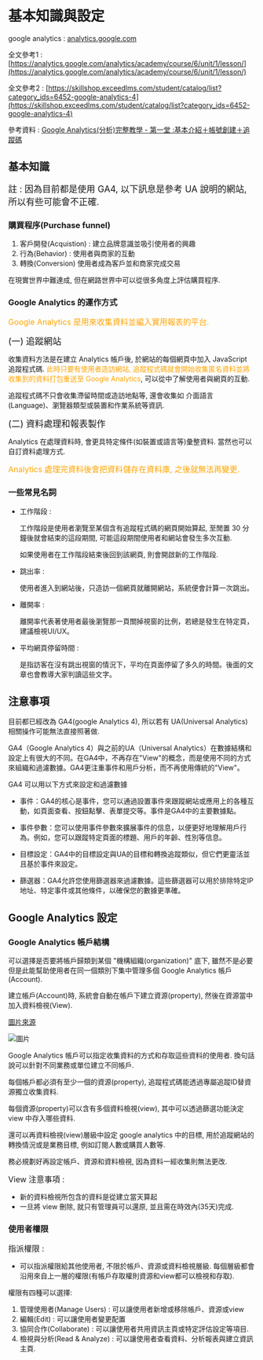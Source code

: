 <!-- markdownlint-disable MD033 -->
<!-- markdownlint-disable MD010 -->
<!-- markdownlint-disable MD037 -->

# 基本知識與設定

google analytics : [analytics.google.com](analytics.google.com)

全文參考1 : [https://analytics.google.com/analytics/academy/course/6/unit/1/lesson/](https://analytics.google.com/analytics/academy/course/6/unit/1/lesson/)

全文參考2 : [https://skillshop.exceedlms.com/student/catalog/list?category_ids=6452-google-analytics-4](https://skillshop.exceedlms.com/student/catalog/list?category_ids=6452-google-analytics-4)

參考資料 : [Google Analytics(分析)完整教學 - 第一堂 :基本介紹＋帳號創建＋追蹤碼](https://blog.gogopartners.com/google-analytics%E6%95%99%E5%AD%B8)

## 基本知識

<font size = 4>註 : 因為目前都是使用 GA4, 以下訊息是參考 UA 說明的網站, 所以有些可能會不正確.</font>

### 購買程序(Purchase funnel)

1. 客戶開發(Acquistion) : 建立品牌意識並吸引使用者的興趣
2. 行為(Behavior) : 使用者與商家的互動
3. 轉換(Conversion) 使用者成為客戶並和商家完成交易

在現實世界中難達成, 但在網路世界中可以從很多角度上評估購買程序.

### Google Analytics 的運作方式

<font size = 3 color = orange>Google Analytics 是用來收集資料並編入實用報表的平台.</font>

<font size = 4 >(一) 追蹤網站 </font>

收集資料方法是在建立 Analytics 帳戶後, 於網站的每個網頁中加入 JavaScript 追蹤程式碼. <font color = orange>此時只要有使用者造訪網站, 追蹤程式碼就會開始收集匿名資料並將收集到的資料打包重送至 Google Analytics</font>, 可以從中了解使用者與網頁的互動.

追蹤程式碼不只會收集滯留時間或造訪地點等, 還會收集如 介面語言(Language)、瀏覽器類型或裝置和作業系統等資訊.

<font size = 4 >(二) 資料處理和報表製作 </font>

Analytics 在處理資料時, 會更具特定條件(如裝置或語言等)彙整資料. 當然也可以自訂資料處理方式.

<font size = 3 color = orange>Analytics 處理完資料後會把資料儲存在資料庫, 之後就無法再變更.</font>

### 一些常見名詞

* 工作階段 :

    工作階段是使用者瀏覽至某個含有追蹤程式碼的網頁開始算起, 至閒置 30 分鐘後就會結束的這段期間, 可能這段期間使用者和網站會發生多次互動.

    如果使用者在工作階段結束後回到該網頁, 則會開啟新的工作階段.

* 跳出率 :

    使用者進入到網站後，只造訪一個網頁就離開網站，系統便會計算一次跳出。

* 離開率 :

    離開率代表著使用者最後瀏覽那一頁關掉視窗的比例，若總是發生在特定頁，建議檢視UI/UX。

* 平均網頁停留時間 :

    是指訪客在沒有跳出視窗的情況下，平均在頁面停留了多久的時間。後面的文章也會教導大家判讀這些文字。

## 注意事項

目前都已經改為 GA4(google Analytics 4), 所以若有 UA(Universal Analytics) 相關操作可能無法直接照著做.

GA4（Google Analytics 4）與之前的UA（Universal Analytics）在數據結構和設定上有很大的不同。在GA4中，不再存在"View"的概念，而是使用不同的方式來組織和過濾數據。GA4更注重事件和用戶分析，而不再使用傳統的"View"。

GA4 可以用以下方式來設定和過濾數據

* 事件：GA4的核心是事件，您可以通過設置事件來跟蹤網站或應用上的各種互動，如頁面查看、按鈕點擊、表單提交等。事件是GA4中的主要數據點。

* 事件參數：您可以使用事件參數來擴展事件的信息，以便更好地理解用戶行為。例如，您可以跟蹤特定頁面的標題、用戶的年齡、性別等信息。

* 目標設定：GA4中的目標設定與UA的目標和轉換追蹤類似，但它們更靈活並且基於事件來設定。

* 篩選器：GA4允許您使用篩選器來過濾數據。這些篩選器可以用於排除特定IP地址、特定事件或其他條件，以確保您的數據更準確。

## Google Analytics 設定

### Google Analytics 帳戶結構

可以選擇是否要將帳戶歸類到某個 "機構組織(organization)" 底下, 雖然不是必要但是此能幫助使用者在同一個類別下集中管理多個 Google Analytics 帳戶(Account).

建立帳戶(Account)時, 系統會自動在帳戶下建立資源(property), 然後在資源當中加入資料檢視(View).

[圖片來源](https://support.google.com/analytics/answer/6382993?hl=en)

![圖片](https://lh3.googleusercontent.com/_FW7BZSOnetJdZw_FShlv1rINVBM1_OSKISLi9BIAZKe5C2GxTGdLbXGLq6o2IHV1fyh=w895-h470)

Google Analytics 帳戶可以指定收集資料的方式和存取這些資料的使用者. 換句話說可以針對不同業務或單位建立不同帳戶.

每個帳戶都必須有至少一個的資源(property), 追蹤程式碼能透過專屬追蹤ID替資源獨立收集資料.

每個資源(property)可以含有多個資料檢視(view), 其中可以透過篩選功能決定 view 中存入哪些資料.

還可以再資料檢視(view)層級中設定 google analytics 中的目標, 用於追蹤網站的轉換情況或是業務目標, 例如訂閱人數或購買人數等.

務必規劃好再設定帳戶、資源和資料檢視, 因為資料一經收集則無法更改.

<font size = 3 > View 注意事項 :</font>

* 新的資料檢視所包含的資料是從建立當天算起
* 一旦將 view 刪除, 就只有管理員可以還原, 並且需在時效內(35天)完成.

### 使用者權限

<font size = 3> 指派權限 :</font>

* 可以指派權限給其他使用者, 不限於帳戶、資源或資料檢視層級. 每個層級都會沿用來自上一層的權限(有帳戶存取權則資源和view都可以檢視和存取).

權限有四種可以選擇:

1. 管理使用者(Manage Users) : 可以讓使用者新增或移除帳戶、資源或view
2. 編輯(Edit) : 可以讓使用者變更配置
3. 協同合作(Collaborate) : 可以讓使用者共用資訊主頁或特定評估設定等項目.
4. 檢視與分析(Read & Analyze) : 可以讓使用者查看資料、分析報表與建立資訊主頁.
